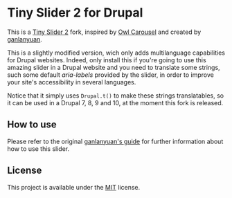 # Tiny Slider 2 for Drupal

This is a [Tiny Slider 2](https://github.com/ganlanyuan/tiny-slider) fork, inspired by [Owl Carousel](https://owlcarousel2.github.io/OwlCarousel2/) and created by [ganlanyuan](https://github.com/ganlanyuan).

This is a slightly modified version, wich only adds multilanguage capabilities for Drupal websites. Indeed, only install this if you're going to use this amazing slider in a Drupal website and you need to translate some strings, such some default *aria-labels* provided by the slider, in order to improve your site's accessibility in several languages.

Notice that it simply uses `Drupal.t()` to make these strings translatables, so it can be used in a Drupal 7, 8, 9 and 10, at the moment this fork is released.

## How to use
Please refer to the original [ganlanyuan's guide](https://github.com/ganlanyuan/tiny-slider) for further information about how to use this slider.

## License
This project is available under the [MIT](https://opensource.org/licenses/mit-license.php) license.
